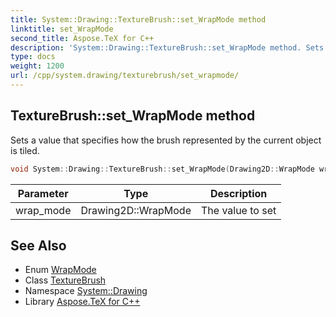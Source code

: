 ```yaml
---
title: System::Drawing::TextureBrush::set_WrapMode method
linktitle: set_WrapMode
second_title: Aspose.TeX for C++
description: 'System::Drawing::TextureBrush::set_WrapMode method. Sets a value that specifies how the brush represented by the current object is tiled in C++.'
type: docs
weight: 1200
url: /cpp/system.drawing/texturebrush/set_wrapmode/
---
```

## TextureBrush::set_WrapMode method


Sets a value that specifies how the brush represented by the current object is tiled.

```cpp
void System::Drawing::TextureBrush::set_WrapMode(Drawing2D::WrapMode wrap_mode)
```


| Parameter | Type | Description |
| --- | --- | --- |
| wrap_mode | Drawing2D::WrapMode | The value to set |

## See Also

* Enum [WrapMode](../../../system.drawing.drawing2d/wrapmode/)
* Class [TextureBrush](../)
* Namespace [System::Drawing](../../)
* Library [Aspose.TeX for C++](../../../)
